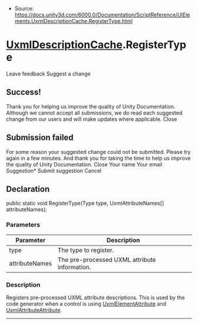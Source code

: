 * Source: https://docs.unity3d.com/6000.0/Documentation/ScriptReference/UIElements.UxmlDescriptionCache.RegisterType.html

#  [UxmlDescriptionCache](https://docs.unity3d.com/6000.0/Documentation/ScriptReference/UIElements.UxmlDescriptionCache.html).RegisterType
Leave feedback
Suggest a change
## Success!
Thank you for helping us improve the quality of Unity Documentation. Although we cannot accept all submissions, we do read each suggested change from our users and will make updates where applicable.
Close
## Submission failed
For some reason your suggested change could not be submitted. Please <a>try again</a> in a few minutes. And thank you for taking the time to help us improve the quality of Unity Documentation.
Close
Your name Your email Suggestion* Submit suggestion
Cancel
## Declaration
public static void RegisterType(Type type, UxmlAttributeNames[] attributeNames); 
### Parameters
Parameter | Description  
---|---  
type | The type to register.  
attributeNames | The pre-processed UXML attribute information.  
### Description
Registers pre-processed UXML attribute descriptions. 
This is used by the code generator when a control is using [UxmlElementAttribute](https://docs.unity3d.com/6000.0/Documentation/ScriptReference/UIElements.UxmlElementAttribute.html) and [UxmlAttributeAttribute](https://docs.unity3d.com/6000.0/Documentation/ScriptReference/UIElements.UxmlAttributeAttribute.html). 
* * *

